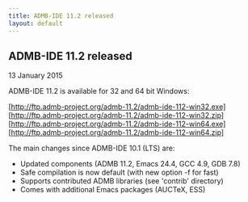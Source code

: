 ```yaml
---
title: ADMB-IDE 11.2 released
layout: default
---
```


<h2>ADMB-IDE 11.2 released</h2>

13 January 2015

ADMB-IDE 11.2 is available for 32 and 64 bit Windows:

[http://ftp.admb-project.org/admb-11.2/admb-ide-112-win32.exe]
[http://ftp.admb-project.org/admb-11.2/admb-ide-112-win32.zip]
[http://ftp.admb-project.org/admb-11.2/admb-ide-112-win64.exe]
[http://ftp.admb-project.org/admb-11.2/admb-ide-112-win64.zip]

The main changes since ADMB-IDE 10.1 (LTS) are:

* Updated components (ADMB 11.2, Emacs 24.4, GCC 4.9, GDB 7.8)
* Safe compilation is now default (with new option -f for fast)
* Supports contributed ADMB libraries (see 'contrib' directory)
* Comes with additional Emacs packages (AUCTeX, ESS)
